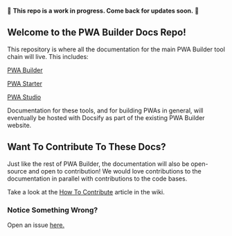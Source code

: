 :construction: **This repo is a work in progress. Come back for updates soon.** :construction:

## Welcome to the PWA Builder Docs Repo!


This repository is where all the documentation for the main PWA Builder tool chain will live. This includes:

 [PWA Builder](https://github.com/pwa-builder/PWABuilder)

 [PWA Starter](https://github.com/pwa-builder/pwa-starter)

 [PWA Studio](https://github.com/pwa-builder/pwa-studio)

Documentation for these tools, and for building PWAs in general, will eventually be hosted with Docsify as part of the existing PWA Builder website.

## Want To Contribute To These Docs?
Just like the rest of PWA Builder, the documentation will also be open-source and open to contribution! We would love contributions to the documentation in parallel with contributions to the code bases.

Take a look at the [How To Contribute](https://github.com/pwa-builder/pwa-docs/wiki/How-To-Contribute) article in the wiki.

### Notice Something Wrong?
Open an issue [here.](https://github.com/pwa-builder/PWABuilder/issues)
